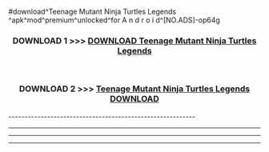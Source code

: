 #download^Teenage Mutant Ninja Turtles Legends ^apk^mod^premium^unlocked^for A n d r o i d^[NO.ADS]-op64g



<div align="center">

<h3>DOWNLOAD 1 >>> <a href="https://runaway1.web.app/?sq=Teenage Mutant Ninja Turtles Legends ">DOWNLOAD Teenage Mutant Ninja Turtles Legends </a></h3><br>

<h3>DOWNLOAD 2 >>> <a href="https://runaway1.web.app/?sq=Teenage Mutant Ninja Turtles Legends ">Teenage Mutant Ninja Turtles Legends  DOWNLOAD </a></h3>

</div>
----------------------------------------------------------

----------------------------------------------------------

----------------------------------------------------------

----------------------------------------------------------



